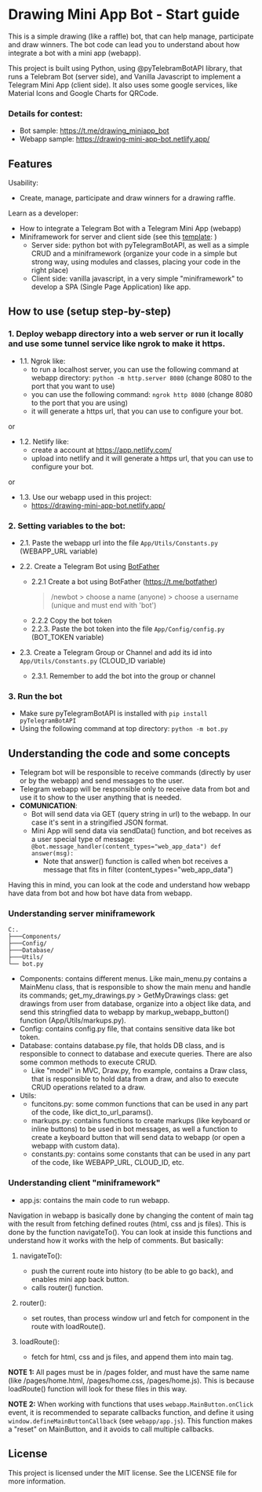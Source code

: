 # Drawing Mini App Bot - Start guide

This is a simple drawing (like a raffle) bot, that can help manage, participate and draw winners.
The bot code can lead you to understand about how integrate a bot with a mini app (webapp).

This project is built using Python, using @pyTelebramBotAPI library, that runs a Telebram Bot (server side), and Vanilla Javascript to implement a Telegram Mini App (client side).
It also uses some google services, like Material Icons and Google Charts for QRCode.

### Details for contest:

- Bot sample: https://t.me/drawing_miniapp_bot
- Webapp sample: https://drawing-mini-app-bot.netlify.app/

## Features
Usability:
- Create, manage, participate and draw winners for a drawing raffle.

Learn as a developer:
- How to integrate a Telegram Bot with a Telegram Mini App (webapp)
- Miniframework for server and client side (see this [template](https://github.com/arthurrogado/miniapp_miniframework): )
    - Server side: python bot with pyTelegramBotAPI, as well as a simple CRUD and a miniframework (organize your code in a simple but strong way, using modules and classes, placing your code in the right place)
    - Client side: vanilla javascript, in a very simple "miniframework" to develop a SPA (Single Page Application) like app.

## How to use (setup step-by-step)

### 1. Deploy webapp directory into a web server or run it locally and use some tunnel service like ngrok to make it https.

- 1.1. Ngrok like:
    - to run a localhost server, you can use the following command at webapp directory: `python -m http.server 8080` (change 8080 to the port that you want to use)
    - you can use the following command: `ngrok http 8080` (change 8080 to the port that you are using)
    - it will generate a https url, that you can use to configure your bot.

or

- 1.2. Netlify like:
    - create a account at https://app.netlify.com/
    - upload into netlify and it will generate a https url, that you can use to configure your bot.

or

- 1.3. Use our webapp used in this project:
    - https://drawing-mini-app-bot.netlify.app/

### 2. Setting variables to the bot:
- 2.1. Paste the webapp url into the file `App/Utils/Constants.py` (WEBAPP_URL variable)

- 2.2. Create a Telegram Bot using [BotFather](https://t.me/botfather)

    - 2.2.1 Create a bot using BotFather (https://t.me/botfather)
        > /newbot > choose a name (anyone) > choose a username (unique and must end with 'bot')
    - 2.2.2 Copy the bot token
    - 2.2.3. Paste the bot token into the file `App/Config/config.py` (BOT_TOKEN variable)

- 2.3. Create a Telegram Group or Channel and add its id into `App/Utils/Constants.py` (CLOUD_ID variable)
    - 2.3.1. Remember to add the bot into the group or channel

### 3. Run the bot 
- Make sure pyTelegramBotAPI is installed with `pip install pyTelegramBotAPI`
- Using the following command at top directory: `python -m bot.py`



## Understanding the code and some concepts

- Telegram bot will be responsible to receive commands (directly by user or by the webapp) and send messages to the user.
- Telegram webapp will be responsible only to receive data from bot and use it to show to the user anything that is needed.
- **COMUNICATION**:
    - Bot will send data via GET (query string in url) to the webapp. In our case it's sent in a stringified JSON format.
    - Mini App will send data via sendData() function, and bot receives as a user special type of message:
`@bot.message_handler(content_types="web_app_data")
    def answer(msg):`
        - Note that answer() function is called when bot receives a message that fits in filter (content_types="web_app_data")

Having this in mind, you can look at the code and understand how webapp have data from bot and how bot have data from webapp.

### Understanding server miniframework

    C:.
    ├───Components/
    ├───Config/
    ├───Database/
    ├───Utils/
    └── bot.py

- Components: contains different menus. Like main_menu.py contains a MainMenu class, that is responsible to show the main menu and handle its commands; get_my_drawings.py > GetMyDrawings class: get drawings from user from database, organize into a object like data, and send this stringfied data to webapp by markup_webapp_button() function (App/Utils/markups.py).
- Config: contains config.py file, that contains sensitive data like bot token.
- Database: contains database.py file, that holds DB class, and is responsible to connect to database and execute queries. There are also some common methods to execute CRUD.
    - Like "model" in MVC, Draw.py, fro example, contains a Draw class, that is responsible to hold data from a draw, and also to execute CRUD operations related to a draw.
- Utils: 
    - funcitons.py: some common functions that can be used in any part of the code, like dict_to_url_params().
    - markups.py: contains functions to create markups (like keyboard or inline buttons) to be used in bot messages, as well a function to create a keyboard button that will send data to webapp (or open a webapp with custom data).
    - constants.py: contains some constants that can be used in any part of the code, like WEBAPP_URL, CLOUD_ID, etc.

### Understanding client "miniframework"

- app.js: contains the main code to run webapp.

Navigation in webapp is basically done by changing the content of main tag with the result from fetching defined routes (html, css and js files). This is done by the function navigateTo(). You can look at inside this functions and understand how it works with the help of comments. But basically:

1. navigateTo():
    - push the current route into history (to be able to go back), and enables mini app back button.
    - calls router() function.

2. router():
    - set routes, than process window url and fetch for component in the route with loadRoute().

3. loadRoute():
    - fetch for html, css and js files, and append them into main tag.

**NOTE 1:** All pages must be in /pages folder, and must have the same name (like /pages/home.html, /pages/home.css, /pages/home.js). This is because loadRoute() function will look for these files in this way.

**NOTE 2:** When working with functions that uses `webapp.MainButton.onClick` event, it is recommended to separate callbacks function, and define it using `window.defineMainButtonCallback` (see `webapp/app.js`). This function makes a "reset" on MainButton, and it avoids to call multiple callbacks.

## License
This project is licensed under the MIT license. See the LICENSE file for more information.